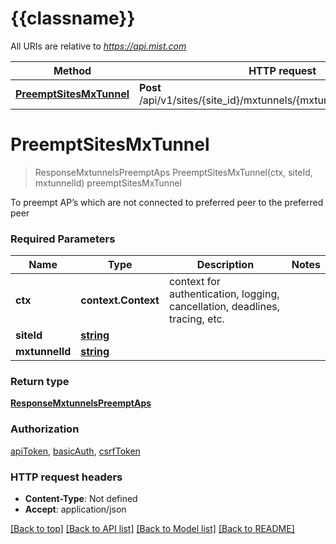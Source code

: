 # {{classname}}

All URIs are relative to *https://api.mist.com*

Method | HTTP request | Description
------------- | ------------- | -------------
[**PreemptSitesMxTunnel**](UtilitiesMxEdgeApi.md#PreemptSitesMxTunnel) | **Post** /api/v1/sites/{site_id}/mxtunnels/{mxtunnel_id}/preempt_aps | preemptSitesMxTunnel

# **PreemptSitesMxTunnel**
> ResponseMxtunnelsPreemptAps PreemptSitesMxTunnel(ctx, siteId, mxtunnelId)
preemptSitesMxTunnel

To preempt AP’s which are not connected to preferred peer to the preferred peer

### Required Parameters

Name | Type | Description  | Notes
------------- | ------------- | ------------- | -------------
 **ctx** | **context.Context** | context for authentication, logging, cancellation, deadlines, tracing, etc.
  **siteId** | [**string**](.md)|  | 
  **mxtunnelId** | [**string**](.md)|  | 

### Return type

[**ResponseMxtunnelsPreemptAps**](response_mxtunnels_preempt_aps.md)

### Authorization

[apiToken](../README.md#apiToken), [basicAuth](../README.md#basicAuth), [csrfToken](../README.md#csrfToken)

### HTTP request headers

 - **Content-Type**: Not defined
 - **Accept**: application/json

[[Back to top]](#) [[Back to API list]](../README.md#documentation-for-api-endpoints) [[Back to Model list]](../README.md#documentation-for-models) [[Back to README]](../README.md)

